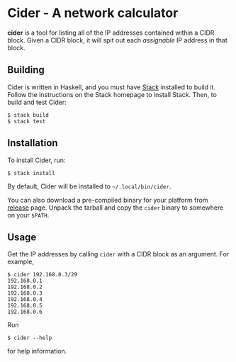 Cider - A network calculator
============================

**cider** is a tool for listing all of the IP addresses contained within a
CIDR block. Given a CIDR block, it will spit out each _assignable_ IP address
in that block.

Building
--------

Cider is written in Haskell, and you must have [Stack] installed to build it.
Follow the instructions on the Stack homepage to install Stack. Then, to build
and test Cider:

    $ stack build
    $ stack test

Installation
------------

To install Cider, run:

    $ stack install

By default, Cider will be installed to `~/.local/bin/cider`.

You can also download a pre-compiled binary for your platform from [release]
page. Unpack the tarball and copy the `cider` binary to somewhere on your
`$PATH`.

Usage
-----

Get the IP addresses by calling `cider` with a CIDR block as an argument. For
example,

    $ cider 192.168.0.3/29
    192.168.0.1
    192.168.0.2
    192.168.0.3
    192.168.0.4
    192.168.0.5
    192.168.0.6

Run

    $ cider --help

for help information.

  [release]: https://github.com/mdippery/cider/releases
  [Stack]:   https://docs.haskellstack.org/en/stable/README/
